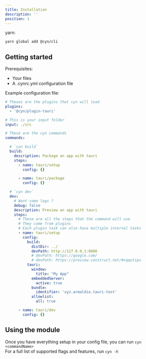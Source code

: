 ```yaml
---
title: Installation
description: ''
position: 1
---
```


yarn:
```sh
yarn global add @cyn/cli
```

## Getting started
Prerequisites:
- Your files
- A .cynrc.yml configuration file

Example configuration file:

```yml
# Theses are the plugins that cyn will load
plugins:
  - '@cyn/plugin-tauri'

# This is your input folder
input: ./src

# These are the cyn commands
commands:

  # `cyn build`
  build:
    description: Package an app with tauri
    steps:
      - name: tauri/setup
        config: {}

      - name: tauri/package
        config: {}

  # `cyn dev`
  dev:
    # Want some logs ?
    debug: false
    description: Preview an app with tauri
    steps:
      # These are all the steps that the command will use
      # They come from plugins
      # Each plugin task can also have multiple internal tasks
      - name: tauri/setup
        config:
          build:
            distDir: ../
            devPath: http://127.0.0.1:8080
            # devPath: https://google.com/
            # devPath: https://preview.construct.net/#vqqutipu
          tauri:
            window:
              title: "My App"
            embeddedServer:
              active: true
            bundle:
              identifier: 'xyz.armaldio.tauri-test'
            allowlist:
              all: true

      - name: tauri/dev
        config: {}
```

## Using the module
Once you have everything setup in your config file, you can run `cyn <commandName>`  
For a full list of supported flags and features, run `cyn -h`
